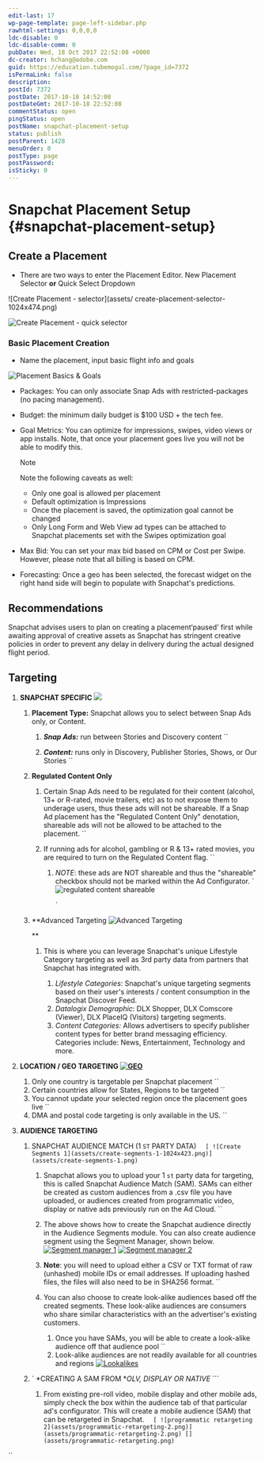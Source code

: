 ```yaml
---
edit-last: 17
wp-page-template: page-left-sidebar.php
rawhtml-settings: 0,0,0,0
ldc-disable: 0
ldc-disable-comm: 0
pubDate: Wed, 18 Oct 2017 22:52:08 +0000
dc-creator: hchang@adobe.com
guid: https://education.tubemogul.com/?page_id=7372
isPermaLink: false
description: 
postId: 7372
postDate: 2017-10-18 14:52:08
postDateGmt: 2017-10-18 22:52:08
commentStatus: open
pingStatus: open
postName: snapchat-placement-setup
status: publish
postParent: 1428
menuOrder: 0
postType: page
postPassword: 
isSticky: 0
---
```


# Snapchat Placement Setup {#snapchat-placement-setup}

## Create a Placement

* There are two ways to enter the Placement Editor. New Placement Selector **or** Quick Select Dropdown

![Create Placement - selector](assets/ create-placement-selector-1024x474.png)

![Create Placement - quick selector](assets/create-placement-quick-selector-1024x444.png)


### Basic Placement Creation

* Name the placement, input basic flight info and goals

![Placement Basics & Goals](assets/placement-basics-goals-1024x693.png)

* Packages: You can only associate Snap Ads with restricted-packages (no pacing management). 
  
* Budget: the minimum daily budget is $100 USD + the tech fee.
  
* Goal Metrics: You can optimize for impressions, swipes, video views or app installs. Note, that once your placement goes live you will not be able to modify this. 

  >[!NOTE]
  >
  >Note the following caveats as well:
  >* Only one goal is allowed per placement
  >* Default optimization is Impressions
  >* Once the placement is saved, the optimization goal cannot be changed
  >* Only Long Form and Web View ad types can be attached to Snapchat placements set with the Swipes optimization goal
  
* Max Bid: You can set your max bid based on CPM or Cost per Swipe. However, please note that all billing is based on CPM.
  
* Forecasting: Once a geo has been selected, the forecast widget on the right hand side will begin to populate with Snapchat's predictions.
    
## Recommendations
  
Snapchat advises users to plan on creating a placement‘paused’ first while awaiting approval of creative assets as Snapchat has stringent creative policies in order to prevent any delay in delivery during the actual designed flight period.
  



## Targeting


1. **SNAPCHAT SPECIFIC** 
   ![](assets/targeting-snap2.png)

    1. **Placement Type:** Snapchat allows you to select between Snap Ads only, or Content.

        1. ***Snap Ads:*** run between Stories and Discovery content ``
        
        1. ***Content:*** runs only in Discovery, Publisher Stories, Shows, or Our Stories ``

    1. **Regulated Content Only**

        1. Certain Snap Ads need to be regulated for their content (alcohol, 13+ or R-rated, movie trailers, etc) as to not expose them to underage users, thus these ads will not be shareable.  If a Snap Ad placement has the "Regulated Content Only" denotation, shareable ads will not be allowed to be attached to the placement. ``
        1. If running ads for alcohol, gambling or R & 13+ rated movies, you are required to turn on the Regulated Content flag. ``

            1. *NOTE*: these ads are NOT shareable and thus the "shareable" checkbox should not be marked within the Ad Configurator. `  ![regulated content shareable](assets/regulated-content-shareable-300x105.png)            
            
               `

    1. **Advanced Targeting ![Advanced Targeting](assets/advanced-targeting-1024x349.png)    
    
       **

        1. This is where you can leverage Snapchat's unique Lifestyle Category targeting as well as 3rd party data from partners that Snapchat has integrated with.

            1. *Lifestyle Categories*: Snapchat's unique targeting segments based on their user's interests / content consumption in the Snapchat Discover Feed.
            1. *Datalogix Demographic*: DLX Shopper, DLX Comscore (Viewer), DLX PlaceIQ (Visitors) targeting segments.
            1. *Content Categories:* Allows advertisers to specify publisher content types for better brand messaging efficiency. Categories include: News, Entertainment, Technology and more.

1. **LOCATION / GEO TARGETING [ ![GEO](assets/geo-1024x590.png)](assets/geo.png)**

    1. Only one country is targetable per Snapchat placement ``
    1. Certain countries allow for States, Regions to be targeted ``
    1. You cannot update your selected region once the placement goes live ``
    1. DMA and postal code targeting is only available in the US. ``

1. **AUDIENCE TARGETING**

    1. SNAPCHAT AUDIENCE MATCH (1 `ST` PARTY DATA) `  [ ![Create Segments 1](assets/create-segments-1-1024x423.png)](assets/create-segments-1.png)`

        1. Snapchat allows you to upload your 1 `st` party data for targeting, this is called Snapchat Audience Match (SAM). SAMs can either be created as custom audiences from a .csv file you have uploaded, or audiences created from programmatic video, display or native ads previously run on the Ad Cloud.  ``
        
        1. The above shows how to create the Snapchat audience directly in the Audience Segments module. You can also create audience segment using the Segment Manager, shown below. [ ![Segment manager 1](assets/segment-manager-1-1024x365.png)](assets/segment-manager-1.png) [ ![Segment manager 2](assets/segment-manager-2.png)](assets/segment-manager-2.png)
        
        1. **Note**: you will need to upload either a CSV or TXT format of raw (unhashed) mobile IDs or email addresses. If uploading hashed files, the files will also need to be in SHA256 format. ``
        
        1. You can also choose to create look-alike audiences based off the created segments. These look-alike audiences are consumers who share similar characteristics with an the advertiser's existing customers.

            1. Once you have SAMs, you will be able to create a look-alike audience off that audience pool ``
            1. Look-alike audiences are not readily available for all countries and regions [ ![Lookalikes](assets/lookalikes-300x169.png)](assets/lookalikes.png)

    1. ` *CREATING A SAM FROM **OLV, DISPLAY OR NATIVE* ```

        1. From existing pre-roll video, mobile display and other mobile ads, simply check the box within the audience tab of that particular ad's configurator. This will create a mobile audience (SAM) that can be retargeted in Snapchat. `  [ ![programmatic retargeting 2](assets/programmatic-retargeting-2.png)](assets/programmatic-retargeting-2.png) [](assets/programmatic-retargeting.png)`

`` 
